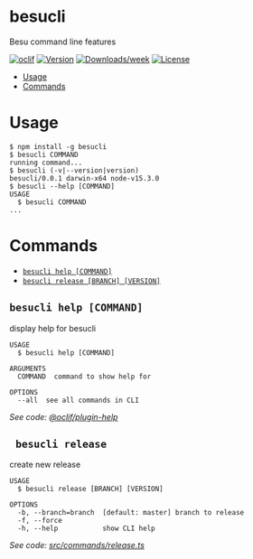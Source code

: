 besucli
=======

Besu command line features

[![oclif](https://img.shields.io/badge/cli-oclif-brightgreen.svg)](https://oclif.io)
[![Version](https://img.shields.io/npm/v/besucli.svg)](https://npmjs.org/package/besucli)
[![Downloads/week](https://img.shields.io/npm/dw/besucli.svg)](https://npmjs.org/package/besucli)
[![License](https://img.shields.io/npm/l/besucli.svg)](https://github.com/abdelhamidbakhta/besucli/blob/master/package.json)

<!-- toc -->
* [Usage](#usage)
* [Commands](#commands)
<!-- tocstop -->
# Usage
<!-- usage -->
```sh-session
$ npm install -g besucli
$ besucli COMMAND
running command...
$ besucli (-v|--version|version)
besucli/0.0.1 darwin-x64 node-v15.3.0
$ besucli --help [COMMAND]
USAGE
  $ besucli COMMAND
...
```
<!-- usagestop -->
# Commands
<!-- commands -->
* [`besucli help [COMMAND]`](#besucli-help-command)
* [`besucli release [BRANCH] [VERSION]`](#-besucli-release)

## `besucli help [COMMAND]`

display help for besucli

```
USAGE
  $ besucli help [COMMAND]

ARGUMENTS
  COMMAND  command to show help for

OPTIONS
  --all  see all commands in CLI
```

_See code: [@oclif/plugin-help](https://github.com/oclif/plugin-help/blob/v3.2.1/src/commands/help.ts)_

## ` besucli release`

create new release

```
USAGE
  $ besucli release [BRANCH] [VERSION]

OPTIONS
  -b, --branch=branch  [default: master] branch to release
  -f, --force
  -h, --help           show CLI help
```

_See code: [src/commands/release.ts](https://github.com/abdelhamidbakhta/besucli/blob/master/src/commands/release.ts)_
<!-- commandsstop -->
